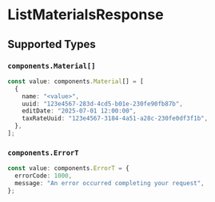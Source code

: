 # ListMaterialsResponse


## Supported Types

### `components.Material[]`

```typescript
const value: components.Material[] = [
  {
    name: "<value>",
    uuid: "123e4567-283d-4cd5-b01e-230fe90fb87b",
    editDate: "2025-07-01 12:00:00",
    taxRateUuid: "123e4567-3184-4a51-a28c-230fe0df3f1b",
  },
];
```

### `components.ErrorT`

```typescript
const value: components.ErrorT = {
  errorCode: 1000,
  message: "An error occurred completing your request",
};
```

